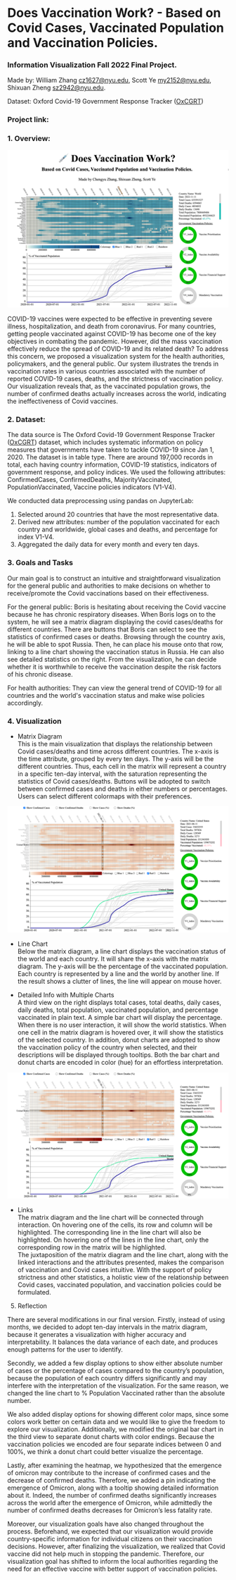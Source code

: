 # Does Vaccination Work? - Based on Covid Cases, Vaccinated Population and Vaccination Policies.

### Information Visualization Fall 2022 Final Project.

Made by: William Zhang [cz1627@nyu.edu](mailto:cz1627@nyu.edu), Scott Ye [my2152@nyu.edu](mailto:my2152@nyu.edu), Shixuan Zheng [sz2942@nyu.edu](mailto:sz2942@nyu.edu).  

Dataset: Oxford Covid-19 Government Response Tracker ([OxCGRT](https://github.com/OxCGRT/covid-policy-tracker))

### Project link:

### 1. Overview:

![Project Overview](img/overview.png)

COVID-19 vaccines were expected to be effective in preventing severe illness, hospitalization, and death from coronavirus. For many countries, getting people vaccinated against COVID-19 has become one of the key objectives in combating the pandemic. However, did the mass vaccination effectively reduce the spread of COVID-19 and its related death? To address this concern, we proposed a visualization system for the health authorities, policymakers, and the general public. Our system illustrates the trends in vaccination rates in various countries associated with the number of reported COVID-19 cases, deaths, and the strictness of vaccination policy. Our visualization reveals that, as the vaccinated population grows, the number of confirmed deaths actually increases across the world, indicating the ineffectiveness of Covid vaccines.

### 2. Dataset:

The data source is The Oxford Covid-19 Government Response Tracker ([OxCGRT](https://github.com/OxCGRT/covid-policy-tracker)) dataset, which includes systematic information on policy measures that governments have taken to tackle COVID-19 since Jan 1, 2020. The dataset is in table type. There are around 197,000 records in total, each having country information, COVID-19 statistics, indicators of government response, and policy indices. We used the following attributes: ConfirmedCases, ConfirmedDeaths, MajorityVaccinated, PopulationVaccinated, Vaccine policies indicators (V1-V4).

We conducted data preprocessing using pandas on JupyterLab:
1.	Selected around 20 countries that have the most representative data.
2.	Derived new attributes: number of the population vaccinated for each country and worldwide, global cases and deaths, and percentage for index V1-V4.
3.	Aggregated the daily data for every month and every ten days.

### 3. Goals and Tasks

Our main goal is to construct an intuitive and straightforward visualization for the general public and authorities to make decisions on whether to receive/promote the Covid vaccinations based on their effectiveness. 

For the general public: Boris is hesitating about receiving the Covid vaccine because he has chronic respiratory diseases. When Boris logs on to the system, he will see a matrix diagram displaying the covid cases/deaths for different countries. There are buttons that Boris can select to see the statistics of confirmed cases or deaths. Browsing through the country axis, he will be able to spot Russia. Then, he can place his mouse onto that row, linking to a line chart showing the vaccination status in Russia. He can also see detailed statistics on the right. From the visualization, he can decide whether it is worthwhile to receive the vaccination despite the risk factors of his chronic disease.

For health authorities:  They can view the general trend of COVID-19 for all countries and the world's vaccination status and make wise policies accordingly.

### 4. Visualization

- Matrix Diagram  
This is the main visualization that displays the relationship between Covid cases/deaths and time across different countries. The x-axis is the time attribute, grouped by every ten days. The y-axis will be the different countries. Thus, each cell in the matrix will represent a country in a specific ten-day interval, with the saturation representing the statistics of Covid cases/deaths. Buttons will be adopted to switch between confirmed cases and deaths in either numbers or percentages. Users can select different colormaps with their preferences.

![Interaction_1](img/interaction1.png)

- Line Chart  
Below the matrix diagram, a line chart displays the vaccination status of the world and each country. It will share the x-axis with the matrix diagram. The y-axis will be the percentage of the vaccinated population. Each country is represented by a line and the world by another line. If the result shows a clutter of lines, the line will appear on mouse hover.

- Detailed Info with Multiple Charts  
A third view on the right displays total cases, total deaths, daily cases, daily deaths, total population, vaccinated population, and percentage vaccinated in plain text. A simple bar chart will display the percentage. When there is no user interaction, it will show the world statistics. When one cell in the matrix diagram is hovered over, it will show the statistics of the selected country. In addition, donut charts are adopted to show the vaccination policy of the country when selected, and their descriptions will be displayed through tooltips. Both the bar chart and donut charts are encoded in color (hue) for an effortless interpretation.

![Interaction_2](img/interaction2.png)

-	Links  
The matrix diagram and the line chart will be connected through interaction. On hovering one of the cells, its row and column will be highlighted. The corresponding line in the line chart will also be highlighted. On hovering one of the lines in the line chart, only the corresponding row in the matrix will be highlighted.  
The juxtaposition of the matrix diagram and the line chart, along with the linked interactions and the attributes presented, makes the comparison of vaccination and Covid cases intuitive. With the support of policy strictness and other statistics, a holistic view of the relationship between Covid cases, vaccinated population, and vaccination policies could be formulated.

5.	Reflection

There are several modifications in our final version. Firstly, instead of using months, we decided to adopt ten-day intervals in the matrix diagram, because it generates a visualization with higher accuracy and interpretability. It balances the data variance of each date, and produces enough patterns for the user to identify. 

Secondly, we added a few display options to show either absolute number of cases or the percentage of cases compared to the country’s population, because the population of each country differs significantly and may interfere with the interpretation of the visualization. For the same reason, we changed the line chart to % Population Vaccinated rather than the absolute number. 

We also added display options for showing different color maps, since some colors work better on certain data and we would like to give the freedom to explore our visualization.
Additionally, we modified the original bar chart in the third view to separate donut charts with color endings. Because the vaccination policies we encoded are four separate indices between 0 and 100%, we think a donut chart could better visualize the percentage.

Lastly, after examining the heatmap, we hypothesized that the emergence of omicron may contribute to the increase of confirmed cases and the decrease of confirmed deaths. Therefore, we added a pin indicating the emergence of Omicron, along with a tooltip showing detailed information about it. Indeed, the number of confirmed deaths significantly increases across the world after the emergence of Omicron, while admittedly the number of confirmed deaths decreases for Omicron’s less fatality rate.

Moreover, our visualization goals have also changed throughout the process. Beforehand, we expected that our visualization would provide country-specific information for individual citizens on their vaccination decisions. However, after finalizing the visualization, we realized that Covid vaccine did not help much in stopping the pandemic. Therefore, our visualization goal has shifted to inform the local authorities regarding the need for an effective vaccine with better support of vaccination policies.

